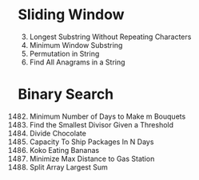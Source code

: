 <!--
 * @Author: your name
 * @Date: 2020-11-16 18:05:58
 * @LastEditTime: 2020-11-17 20:58:53
 * @LastEditors: Please set LastEditors
 * @Description: In User Settings Edit
 * @FilePath: /leetcode-python/leetcode-python/summary.md
-->

# Sliding Window
3. Longest Substring Without Repeating Characters
76. Minimum Window Substring
567. Permutation in String
438. Find All Anagrams in a String
# Binary Search
1482. Minimum Number of Days to Make m Bouquets
1283. Find the Smallest Divisor Given a Threshold
1231. Divide Chocolate
1011. Capacity To Ship Packages In N Days
875. Koko Eating Bananas
774. Minimize Max Distance to Gas Station
410. Split Array Largest Sum